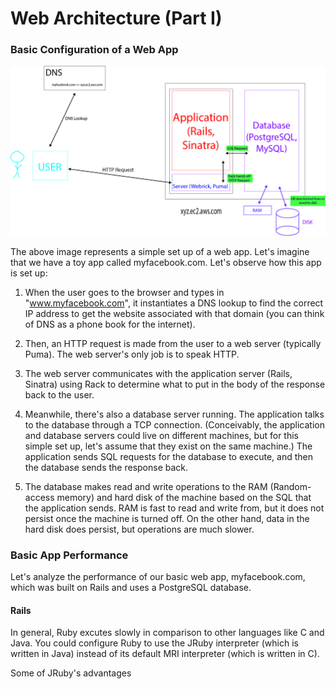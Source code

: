 # Web Architecture (Part I)

### Basic Configuration of a Web App
![basic-setup](images/00-basic-setup.jpg)

The above image represents a simple set up of a web app. Let's imagine that we have a toy app called myfacebook.com. Let's observe how this app is set up:

1. When the user goes to the browser and types in "www.myfacebook.com", it instantiates a DNS lookup to find the correct IP address to get the website associated with that domain (you can think of DNS as a phone book for the internet).

2. Then, an HTTP request is made from the user to a web server (typically Puma). The web server's only job is to speak HTTP.

3. The web server communicates with the application server (Rails, Sinatra) using Rack to determine what to put in the body of the response back to the user.

4. Meanwhile, there's also a database server running. The application talks to the database through a TCP connection. (Conceivably, the application and database servers could live on different machines, but for this simple set up, let's assume that they exist on the same machine.) The application sends SQL requests for the database to execute, and then the database sends the response back.

5. The database makes read and write operations to the RAM (Random-access memory) and hard disk of the machine based on the SQL that the application sends. RAM is fast to read and write from, but it does not persist once the machine is turned off. On the other hand, data in the hard disk does persist, but operations are much slower.

### Basic App Performance
Let's analyze the performance of our basic web app, myfacebook.com, which was built on Rails and uses a PostgreSQL database.

#### Rails
In general, Ruby excutes slowly in comparison to other languages like C and Java. You could configure Ruby to use the JRuby interpreter (which is written in Java) instead of its default MRI interpreter (which is written in C).

Some of JRuby's advantages 
